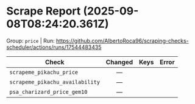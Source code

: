# Scrape Report (2025-09-08T08:24:20.361Z)

Group: `price`  |  Run: https://github.com/AlbertoRoca96/scraping-checks-scheduler/actions/runs/17544483435

| Check | Changed | Keys | Error |
|---|:---:|:--|:--|
| `scrapeme_pikachu_price` | — |  |  |
| `scrapeme_pikachu_availability` | — |  |  |
| `psa_charizard_price_gem10` | — |  |  |
